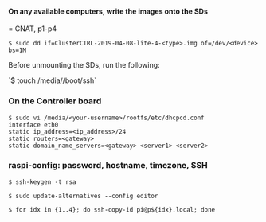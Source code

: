 #### On any available computers, write the images onto the SDs
<type> = CNAT, p1-p4

```
$ sudo dd if=ClusterCTRL-2019-04-08-lite-4-<type>.img of=/dev/<device> bs=1M
```

<p>Before unmounting the SDs, run the following:</p>
`$ touch /media/<your-username>/boot/ssh`

### On the Controller board
```
$ sudo vi /media/<your-username>/rootfs/etc/dhcpcd.conf
interface eth0
static ip_address=<ip_address>/24
static routers=<gateway>
static domain_name_servers=<gateway> <server1> <server2>
```

### raspi-config: password, hostname, timezone, SSH

```
$ ssh-keygen -t rsa

$ sudo update-alternatives --config editor

$ for idx in {1..4}; do ssh-copy-id pi@p${idx}.local; done
```
